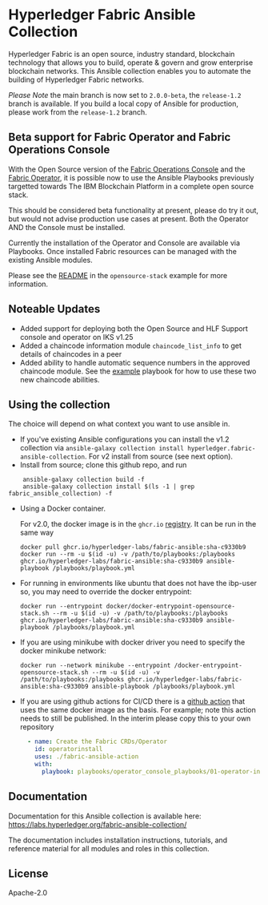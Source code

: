 # Hyperledger Fabric Ansible Collection

Hyperledger Fabric is an open source, industry standard, blockchain technology that allows you to build, operate & govern and grow enterprise blockchain networks. This Ansible collection enables you to automate the building of Hyperledger Fabric networks.

*Please Note* the main branch is now set to `2.0.0-beta`, the `release-1.2` branch is available. If you build a local copy of Ansible for production, please work from the `release-1.2` branch.

## Beta support for Fabric Operator and Fabric Operations Console

With the Open Source version of the [Fabric Operations Console](https://github.com/hyperledger-labs/fabric-operations-console) and the [Fabric Operator](https://github.com/hyperledger-labs/fabric-operator), it is possible now to use the Ansible Playbooks previously targetted towards The IBM Blockchain Platform in a complete open source stack.

This should be considered beta functionality at present, please do try it out, but would not advise production use cases at present. Both the Operator AND the Console must be installed.

Currently the installation of the Operator and Console are available via Playbooks. Once installed Fabric resources can be managed with the existing Ansible modules.

Please see the [README](./examples/opensource-stack/README.md) in the `opensource-stack` example for more information.

## Noteable Updates

- Added support for deploying both the Open Source and HLF Support console and operator on IKS v1.25
- Added a chaincode information module `chaincode_list_info` to get details of chaincodes in a peer
- Added ability to handle automatic sequence numbers in the approved chaincode module. See the [example](./examples/chaincode_info/00-org1-chaincode-info.yml) playbook for how to use these two new chaincode abilities.

## Using the collection

The choice will depend on what context you want to use ansible in.

- If you've existing Ansible configurations you can install the v1.2 collection via `ansible-galaxy collection install hyperledger.fabric-ansible-collection`. For v2 install from source (see next option).
- Install from source; clone this github repo, and run

```shell
    ansible-galaxy collection build -f
    ansible-galaxy collection install $(ls -1 | grep fabric_ansible_collection) -f
```

- Using a Docker container.
  <!-- For v1.2, a Docker image, ``ibmcom/ibp-ansible``, has been published to Docker Hub. -->

  <!-- You can run a playbook using this Docker image, by volume mounting the playbook into the Docker container and running the ``ansible-playbook`` command: -->

  <!-- ```shell
  docker run --rm -u $(id -u) -v /path/to/playbooks:/playbooks ibmcom/ibp-ansible ansible-playbook /playbooks/playbook.yml
  ``` -->

    <!-- Note that the UID flag ``-u $(id -u)`` ensures that Ansible can write connection profile and identity files to the volume mount. -->

  For v2.0, the docker image is in the `ghcr.io` [registry](https://github.com/hyperledger-labs/fabric-ansible-collection/pkgs/container/fabric-ansible). It can be run in the same way

  ```shell
  docker pull ghcr.io/hyperledger-labs/fabric-ansible:sha-c9330b9
  docker run --rm -u $(id -u) -v /path/to/playbooks:/playbooks ghcr.io/hyperledger-labs/fabric-ansible:sha-c9330b9 ansible-playbook /playbooks/playbook.yml
  ```
- For running in environments like ubuntu that does not have the ibp-user so, you may need to override the docker entrypoint:
  ```shell
  docker run --entrypoint docker/docker-entrypoint-opensource-stack.sh --rm -u $(id -u) -v /path/to/playbooks:/playbooks ghcr.io/hyperledger-labs/fabric-ansible:sha-c9330b9 ansible-playbook /playbooks/playbook.yml
  ```

- If you are using minikube with docker driver you need to specify the docker minikube network:
  ```shell
  docker run --network minikube --entrypoint /docker-entrypoint-opensource-stack.sh --rm -u $(id -u) -v /path/to/playbooks:/playbooks ghcr.io/hyperledger-labs/fabric-ansible:sha-c9330b9 ansible-playbook /playbooks/playbook.yml
  ```

- If you are using github actions for CI/CD there is a [github action](https://github.com/hyperledgendary/fabric-cloud-infrastructure/tree/main/fabric-ansible-action) that uses the same docker image as the basis.
  For example; note this action needs to still be published. In the interim please copy this to your own repository

  ```yaml
    - name: Create the Fabric CRDs/Operator
      id: operatorinstall
      uses: ./fabric-ansible-action
      with:
        playbook: playbooks/operator_console_playbooks/01-operator-install.yml
  ```

## Documentation

Documentation for this Ansible collection is available here: <https://labs.hyperledger.org/fabric-ansible-collection/>

The documentation includes installation instructions, tutorials, and reference material for all modules and roles in this collection.

## License

Apache-2.0
